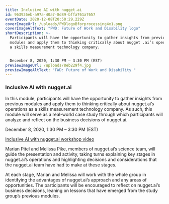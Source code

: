 ```yaml
---
title: Inclusive AI with nugget.ai
id: 963926eb-a97a-40a7-8d89-bffa761a7657
eventDate: 2020-12-08T20:50:29.229Z
coverImageUrl: /uploads/FWDlogoBforprocessing4x1.png
coverImageAltText: "FWD: Future of Work and Disability logo"
shortDescription: >-
  Participants will have the opportunity to gather insights from previous
  modules and apply them to thinking critically about nugget .ai’s operations as
  a skills measurement technology company.


  December 8, 2020, 1:30 PM – 3:30 PM (EST)
previewImageUrl: /uploads/8eb229f4.jpg
previewImageAltText: "FWD: Future of Work and Disability "
---
```

### Inclusive AI with nugget.ai

In this module, participants will have the opportunity to gather insights from previous modules and apply them to thinking critically about nugget.ai’s operations as a skills measurement technology company. As such, this module will serve as a real-world case study through which participants will analyze and reflect on the business decisions of nugget.ai.

December 8, 2020, 1:30 PM – 3:30 PM (EST)

[Inclusive AI with nugget.ai workshop video](https://youtu.be/zVXL-HhydFo)

Marian Pitel and Melissa Pike, members of nugget.ai’s science team, will guide the presentation and activity, taking turns explaining key stages in nugget.ai’s operations and highlighting decisions and considerations that the nugget.ai team have had to make at these stages.

At each stage, Marian and Melissa will work with the whole group in identifying the advantages of nugget.ai’s approach and any areas of opportunities. The participants will be encouraged to reflect on nugget.ai’s business decisions, leaning on lessons that have emerged from the study group’s previous modules.